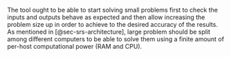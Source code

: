 

The tool ought to be able to start solving small problems first to check the inputs and outputs behave as expected and then allow increasing the problem size up in order to achieve to the desired accuracy of the results. As mentioned in [@sec-srs-architecture], large problem should be split among different computers to be able to solve them using a finite amount of per-host computational power (RAM and CPU).

